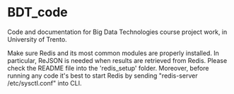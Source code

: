 # BDT_code
Code and documentation for Big Data Technologies course project work, in University of Trento. 

Make sure Redis and its most common modules are properly installed. In particular, ReJSON is needed when results are
retrieved from Redis. Please check the README file into the 'redis_setup' folder. Moreover, before running any code it's
best to start Redis by sending "redis-server /etc/sysctl.conf" into CLI.
